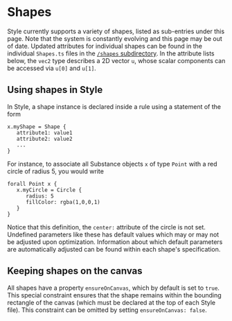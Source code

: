 # Shapes

Style currently supports a variety of shapes, listed as sub-entries under this page. Note that the system is constantly evolving and this page may be out of date. Updated attributes for individual shapes can be found in the individual `Shapes.ts` files in the [`/shapes` subdirectory](https://github.com/penrose/penrose/tree/main/packages/core/src/shapes). In the attribute lists below, the `vec2` type describes a 2D vector `u`, whose scalar components can be accessed via `u[0]` and `u[1]`.

## Using shapes in Style

In Style, a shape instance is declared inside a rule using a statement of the form

```
x.myShape = Shape {
   attribute1: value1
   attribute2: value2
   ...
}
```

For instance, to associate all Substance objects `x` of type `Point` with a red circle of radius 5, you would write

```
forall Point x {
   x.myCircle = Circle {
      radius: 5
      fillColor: rgba(1,0,0,1)
   }
}
```

Notice that this definition, the `center:` attribute of the circle is not set. Undefined parameters like these has default values which may or may not be adjusted upon optimization. Information about which default parameters are automatically adjusted can be found within each shape's specification.

## Keeping shapes on the canvas

All shapes have a property `ensureOnCanvas`, which by default is set to `true`. This special constraint ensures that the shape remains within the bounding rectangle of the canvas (which must be declared at the top of each Style file). This constraint can be omitted by setting `ensureOnCanvas: false`.
